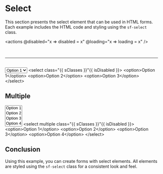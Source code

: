 
# Select

This section presents the select element that can be used in HTML forms. Each example includes the HTML code and styling using the `sf-select` class.

<actions @disabled="x => disabled = x" @loading="x => loading = x" />

<br />

---
<br />

<select :class="sClasses" :disabled="disabled">
  <option>Option 1</option>
  <option>Option 2</option>
  <option>Option 3</option>
</select>

<highlight lang="html">
&lt;select class="{{ sClasses }}"{{ isDisabled }}&gt;
  &lt;option&gt;Option 1&lt;/option&gt;
  &lt;option&gt;Option 2&lt;/option&gt;
  &lt;option&gt;Option 3&lt;/option&gt;
&lt;/select&gt;
</highlight>

## Multiple

<select multiple :class="sClasses" :disabled="disabled">
  <option>Option 1</option>
  <option>Option 2</option>
  <option>Option 3</option>
  <option>Option 4</option>
</select>

<highlight lang="html">
&lt;select multiple class="{{ sClasses }}"{{ isDisabled }}&gt;
  &lt;option&gt;Option 1&lt;/option&gt;
  &lt;option&gt;Option 2&lt;/option&gt;
  &lt;option&gt;Option 3&lt;/option&gt;
  &lt;option&gt;Option 4&lt;/option&gt;
&lt;/select&gt;
</highlight>

## Conclusion

Using this example, you can create forms with select elements. All elements are styled using the `sf-select` class for a consistent look and feel.

<script setup>
import { ref, computed } from 'vue';

import 'style-forge.form/src/var.css';
import 'style-forge.form/src/base.css';
import 'style-forge.form/src/global.css';
import 'style-forge.form/src/pseudo-classes.css';

import 'style-forge.form/src/loading.css';
import 'style-forge.form/src/checkbox-radio.css';

import 'style-forge.form/src/select.css';

const loading = ref(false);
const disabled = ref(false);

const isLoading = computed(() => loading.value ? 'sf-loading' : null);
const isDisabled = computed(() => disabled.value ? ' disabled' : null);

const sClasses = computed(() => {
  return ['sf-select', isLoading.value].filter(x => x).join(' ')
});
</script>
